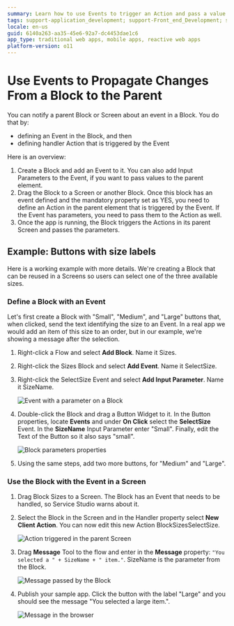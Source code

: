```yaml
---
summary: Learn how to use Events to trigger an Action and pass a value from a Block to Blocks or Screens.
tags: support-application_development; support-Front_end_Development; support-Mobile_Apps; support-webapps
locale: en-us
guid: 6140a263-aa35-45e6-92a7-dc4453dae1c6
app_type: traditional web apps, mobile apps, reactive web apps
platform-version: o11
---
```


# Use Events to Propagate Changes From a Block to the Parent

You can notify a parent Block or Screen about an event in a Block. You do that by:

* defining an Event in the Block, and then
* defining handler Action that is triggered by the Event

Here is an overview:

1. Create a Block and add an Event to it. You can also add Input Parameters to the Event, if you want to pass values to the parent element.
1. Drag the Block to a Screen or another Block. Once this block has an event defined and the mandatory property set as YES, you need to define an Action in the parent element that is triggered by the Event. If the Event has parameters, you need to pass them to the Action as well.
1. Once the app is running, the Block triggers the Actions in its parent Screen and passes the parameters.

## Example: Buttons with size labels

Here is a working example with more details. We're creating a Block that can be reused in a Screens so users can select one of the three available sizes.

### Define a Block with an Event

Let's first create a Block with "Small", "Medium", and "Large" buttons that, when clicked, send the text identifying the size to an Event. In a real app we would add an item of this size to an order, but in our example, we're showing a message after the selection.

1. Right-click a Flow and select **Add Block**. Name it Sizes.
1. Right-click the Sizes Block and select **Add Event**. Name it SelectSize.
1. Right-click the SelectSize Event and select **Add Input Parameter**. Name it SizeName.

    ![Event with a parameter on a Block](images/block-event-properties.png)

1. Double-click the Block and drag a Button Widget to it. In the Button properties, locate **Events** and under **On Click** select the **SelectSize** Event. In the **SizeName** Input Parameter enter "Small". Finally, edit the Text of the Button so it also says "small".

    ![Block parameters properties](images/block-event-button-props.png?width=500)

1. Using the same steps, add two more buttons, for "Medium" and "Large".

###  Use the Block with the Event in a Screen

1. Drag Block Sizes to a Screen. The Block has an Event that needs to be handled, so Service Studio warns about it.
1. Select the Block in the Screen and in the Handler property select **New Client Action**. You can now edit this new Action BlockSizesSelectSize.

    ![Action triggered in the parent Screen](images/block-event-in-screen.png?width=500)

1. Drag **Message** Tool to the flow and enter in the **Message** property: `"You selected a " + SizeName + " item."`. SizeName is the parameter from the Block.

    ![Message passed by the Block](images/block-event-flow.png)

1. Publish your sample app. Click the button with the label "Large" and you should see the message "You selected a large item.".
    
    ![Message in the browser](images/block-event-preview.png?width=500)
